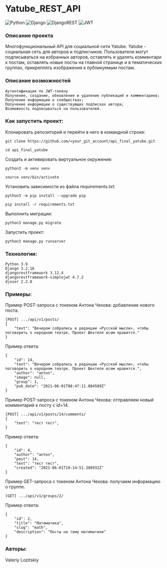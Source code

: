 # Yatube_REST_API
![Python](https://img.shields.io/badge/python-3670A0?style=for-the-badge&logo=python&logoColor=ffdd54)
![Django](https://img.shields.io/badge/django-%23092E20.svg?style=for-the-badge&logo=django&logoColor=white)
![DjangoREST](https://img.shields.io/badge/DJANGO-REST-ff1709?style=for-the-badge&logo=django&logoColor=white&color=ff1709&labelColor=gray)
![JWT](https://img.shields.io/badge/JWT-black?style=for-the-badge&logo=JSON%20web%20tokens)

### Описание проекта

Многофункциональный API для социальной сети Yatube.
Yatube - социальная сеть для авторов и подписчиков. Пользователи могут подписываться на избранных авторов, оставлять и удалять комментари к постам, оставлять новые посты на главной странице и в тематических группах, прикреплять изображения к публикуемым постам.

### Описание возможностей
```
Аутентификация по JWT-токену
Получение, cоздание, обновление и удаление публикаций и комментариев;
Получение информации о сообществах;
Получение информации о существующих подписках автора;
Возможность подписываться на пользователей.
```

### Как запустить проект:

Клонировать репозиторий и перейти в него в командной строке:

```
git clone https://github.com/<your_git_account/api_final_yatube.git
```

```
cd api_final_yatube
```

Cоздать и активировать виртуальное окружение:

```
python3 -m venv venv
```

```
source venv/bin/activate
```

Установить зависимости из файла requirements.txt:

```
python3 -m pip install --upgrade pip
```

```
pip install -r requirements.txt
```

Выполнить миграции:

```
python3 manage.py migrate
```


Запустить проект:

```
python3 manage.py runserver
```

### Технологии:
```
Python 3.9
Django 3.2.16
djangorestframework 3.12.4
djangorestframework-simplejwt 4.7.2
djoser 2.2.0
```

### Примеры:

Пример POST-запроса с токеном Антона Чехова: добавление нового поста.

```
[POST] .../api/v1/posts/
{
    "text": "Вечером собрались в редакции «Русской мысли», чтобы поговорить о народном театре. Проект Шехтеля всем нравится."
}
```

Пример ответа:

```
{
    "id": 14,
    "text": "Вечером собрались в редакции «Русской мысли», чтобы поговорить о народном театре. Проект Шехтеля всем нравится.",
    "author": "anton",
    "image": null,
    "group": 1,
    "pub_date": "2021-06-01T08:47:11.084589Z"
}
```

Пример POST-запроса с токеном Антона Чехова: отправляем новый комментарий к посту с id=14.

```
[POST] .../api/v1/posts/14/comments/
{
    "text": "тест тест",
}
```

Пример ответа:

```
{
    "id": 4,
    "author": "anton",
    "post": 14,
    "text": "тест тест",
    "created": "2021-06-01T10:14:51.388932Z"
}
```

Пример GET-запроса с токеном Антона Чехова: получаем информацию о группе.

```
[GET] .../api/v1/groups/2/
```

Пример ответа:

```
{
    "id": 2,
    "title": "Математика",
    "slug": "math",
    "description": "Посты на тему математики"
}
```

### Авторы:

Valeriy Lozitskiy
